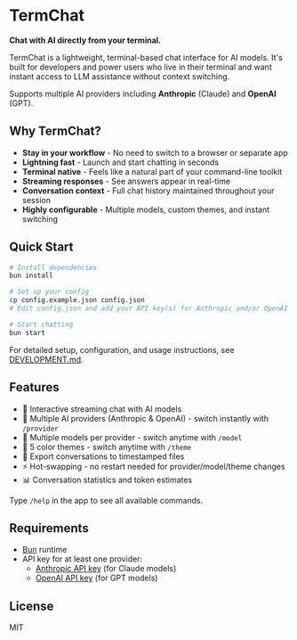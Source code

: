 # TermChat

**Chat with AI directly from your terminal.**

TermChat is a lightweight, terminal-based chat interface for AI models. It's built for developers and power users who live in their terminal and want instant access to LLM assistance without context switching.

Supports multiple AI providers including **Anthropic** (Claude) and **OpenAI** (GPT).

## Why TermChat?

- **Stay in your workflow** - No need to switch to a browser or separate app
- **Lightning fast** - Launch and start chatting in seconds
- **Terminal native** - Feels like a natural part of your command-line toolkit
- **Streaming responses** - See answers appear in real-time
- **Conversation context** - Full chat history maintained throughout your session
- **Highly configurable** - Multiple models, custom themes, and instant switching

## Quick Start

```bash
# Install dependencies
bun install

# Set up your config
cp config.example.json config.json
# Edit config.json and add your API key(s) for Anthropic and/or OpenAI

# Start chatting
bun start
```

For detailed setup, configuration, and usage instructions, see [DEVELOPMENT.md](DEVELOPMENT.md).

## Features

- 💬 Interactive streaming chat with AI models
- 🔄 Multiple AI providers (Anthropic & OpenAI) - switch instantly with `/provider`
- 🤖 Multiple models per provider - switch anytime with `/model`
- 🎨 5 color themes - switch anytime with `/theme`
- 📝 Export conversations to timestamped files
- ⚡ Hot-swapping - no restart needed for provider/model/theme changes
- 📊 Conversation statistics and token estimates

Type `/help` in the app to see all available commands.

## Requirements

- [Bun](https://bun.sh) runtime
- API key for at least one provider:
  - [Anthropic API key](https://console.anthropic.com/) (for Claude models)
  - [OpenAI API key](https://platform.openai.com/) (for GPT models)

## License

MIT